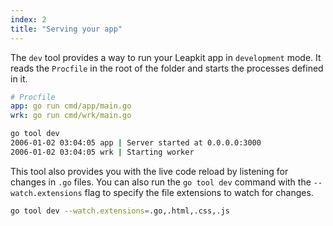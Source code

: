 ```yaml
---
index: 2
title: "Serving your app"
---
```


The `dev` tool provides a way to run your Leapkit app in `development` mode. It reads the `Procfile` in the root of the folder and starts the processes defined in it.

```yaml
# Procfile
app: go run cmd/app/main.go
wrk: go run cmd/wrk/main.go
```

```bash
go tool dev
2006-01-02 03:04:05 app | Server started at 0.0.0.0:3000
2006-01-02 03:04:05 wrk | Starting worker
```

This tool also provides you with the live code reload by listening for changes in `.go` files. You can also run the `go tool dev` command with the `--watch.extensions` flag to specify the file extensions to watch for changes.

```bash
go tool dev --watch.extensions=.go,.html,.css,.js
```
